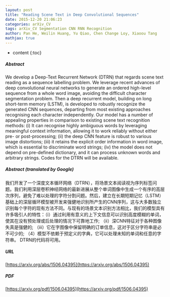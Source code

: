 ```yaml
---
layout: post
title: "Reading Scene Text in Deep Convolutional Sequences"
date: 2015-12-20 21:06:23
categories: arXiv_CV
tags: arXiv_CV Segmentation CNN RNN Recognition
author: Pan He, Weilin Huang, Yu Qiao, Chen Change Loy, Xiaoou Tang
mathjax: true
---
```


* content
{:toc}

##### Abstract
We develop a Deep-Text Recurrent Network (DTRN) that regards scene text reading as a sequence labelling problem. We leverage recent advances of deep convolutional neural networks to generate an ordered high-level sequence from a whole word image, avoiding the difficult character segmentation problem. Then a deep recurrent model, building on long short-term memory (LSTM), is developed to robustly recognize the generated CNN sequences, departing from most existing approaches recognising each character independently. Our model has a number of appealing properties in comparison to existing scene text recognition methods: (i) It can recognise highly ambiguous words by leveraging meaningful context information, allowing it to work reliably without either pre- or post-processing; (ii) the deep CNN feature is robust to various image distortions; (iii) it retains the explicit order information in word image, which is essential to discriminate word strings; (iv) the model does not depend on pre-defined dictionary, and it can process unknown words and arbitrary strings. Codes for the DTRN will be available.

##### Abstract (translated by Google)
我们开发了一个深度文本循环网络（DTRN），将场景文本阅读视为序列标签问题。我们利用深层卷积神经网络的最新进展从整个单词图像中生成一个有序的高层次序列，避免了难以处理的字符分割问题。然后，建立在长期短期记忆（LSTM）基础上的深层循环模型被开发来强健地识别​​所产生的CNN序列，这与大多数独立识别每个字符的现有方法不同。与现有的场景文本识别方法相比，我们的模型具有许多吸引人的特性：（i）通过利用有意义的上下文信息可以识别高度模糊的单词，使其在没有预处理或后处理的情况下可靠地工作; （ii）深CNN特征对于各种图像失真是强健的; （iii）它在字图像中保留明确的订单信息，这对于区分字符串是必不可少的; （4）模型不依赖于预定义的字典，它可以处理未知的单词和任意的字符串。 DTRN的代码将可用。

##### URL
[https://arxiv.org/abs/1506.04395](https://arxiv.org/abs/1506.04395)

##### PDF
[https://arxiv.org/pdf/1506.04395](https://arxiv.org/pdf/1506.04395)

